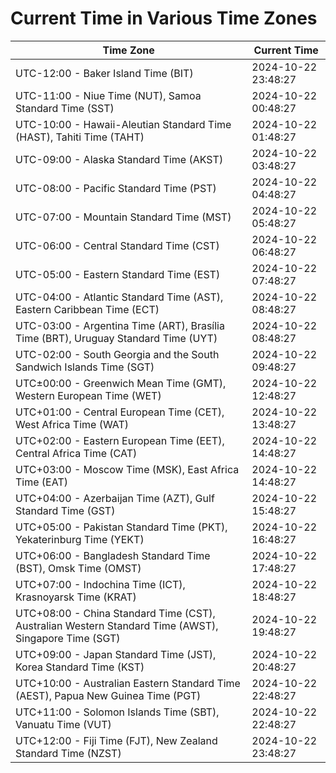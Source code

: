 # Current Time in Various Time Zones

| Time Zone | Current Time |
|-----------|--------------|
| UTC-12:00 - Baker Island Time (BIT) | 2024-10-22 23:48:27 |
| UTC-11:00 - Niue Time (NUT), Samoa Standard Time (SST) | 2024-10-22 00:48:27 |
| UTC-10:00 - Hawaii-Aleutian Standard Time (HAST), Tahiti Time (TAHT) | 2024-10-22 01:48:27 |
| UTC-09:00 - Alaska Standard Time (AKST) | 2024-10-22 03:48:27 |
| UTC-08:00 - Pacific Standard Time (PST) | 2024-10-22 04:48:27 |
| UTC-07:00 - Mountain Standard Time (MST) | 2024-10-22 05:48:27 |
| UTC-06:00 - Central Standard Time (CST) | 2024-10-22 06:48:27 |
| UTC-05:00 - Eastern Standard Time (EST) | 2024-10-22 07:48:27 |
| UTC-04:00 - Atlantic Standard Time (AST), Eastern Caribbean Time (ECT) | 2024-10-22 08:48:27 |
| UTC-03:00 - Argentina Time (ART), Brasília Time (BRT), Uruguay Standard Time (UYT) | 2024-10-22 08:48:27 |
| UTC-02:00 - South Georgia and the South Sandwich Islands Time (SGT) | 2024-10-22 09:48:27 |
| UTC±00:00 - Greenwich Mean Time (GMT), Western European Time (WET) | 2024-10-22 12:48:27 |
| UTC+01:00 - Central European Time (CET), West Africa Time (WAT) | 2024-10-22 13:48:27 |
| UTC+02:00 - Eastern European Time (EET), Central Africa Time (CAT) | 2024-10-22 14:48:27 |
| UTC+03:00 - Moscow Time (MSK), East Africa Time (EAT) | 2024-10-22 14:48:27 |
| UTC+04:00 - Azerbaijan Time (AZT), Gulf Standard Time (GST) | 2024-10-22 15:48:27 |
| UTC+05:00 - Pakistan Standard Time (PKT), Yekaterinburg Time (YEKT) | 2024-10-22 16:48:27 |
| UTC+06:00 - Bangladesh Standard Time (BST), Omsk Time (OMST) | 2024-10-22 17:48:27 |
| UTC+07:00 - Indochina Time (ICT), Krasnoyarsk Time (KRAT) | 2024-10-22 18:48:27 |
| UTC+08:00 - China Standard Time (CST), Australian Western Standard Time (AWST), Singapore Time (SGT) | 2024-10-22 19:48:27 |
| UTC+09:00 - Japan Standard Time (JST), Korea Standard Time (KST) | 2024-10-22 20:48:27 |
| UTC+10:00 - Australian Eastern Standard Time (AEST), Papua New Guinea Time (PGT) | 2024-10-22 22:48:27 |
| UTC+11:00 - Solomon Islands Time (SBT), Vanuatu Time (VUT) | 2024-10-22 22:48:27 |
| UTC+12:00 - Fiji Time (FJT), New Zealand Standard Time (NZST) | 2024-10-22 23:48:27 |
